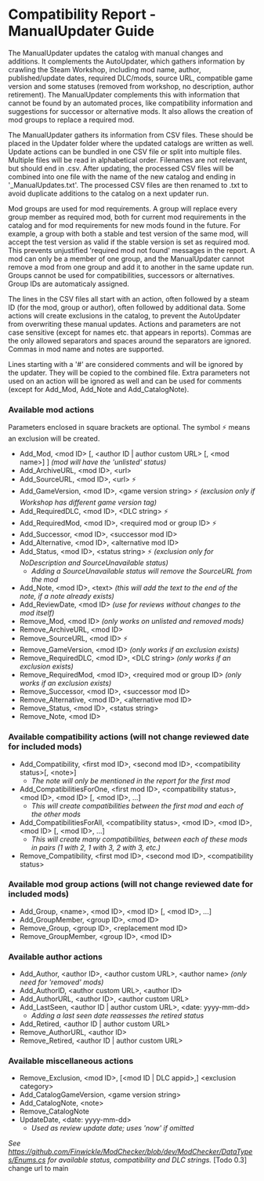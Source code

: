 # Compatibility Report - ManualUpdater Guide

The ManualUpdater updates the catalog with manual changes and additions. It complements the AutoUpdater, which gathers information by crawling the Steam Workshop, including mod name, author, published/update dates, required DLC/mods, source URL, compatible game version and some statuses (removed from workshop, no description, author retirement). The ManualUpdater complements this with information that cannot be found by an automated proces, like compatibility information and suggestions for successor or alternative mods. It also allows the creation of mod groups to replace a required mod.

The ManualUpdater gathers its information from CSV files. These should be placed in the Updater folder where the updated catalogs are written as well. Update actions can be bundled in one CSV file or split into multiple files. Multiple files will be read in alphabetical order. Filenames are not relevant, but should end in .csv. After updating, the processed CSV files will be combined into one file with the name of the new catalog and ending in '_ManualUpdates.txt'. The processed CSV files are then renamed to .txt to avoid duplicate additions to the catalog on a next updater run.

Mod groups are used for mod requirements. A group will replace every group member as required mod, both for current mod requirements in the catalog and for mod requirements for new mods found in the future. For example, a group with both a stable and test version of the same mod, will accept the test version as valid if the stable version is set as required mod. This prevents unjustified 'required mod not found' messages in the report. A mod can only be a member of one group, and the ManualUpdater cannot remove a mod from one group and add it to another in the same update run. Groups cannot be used for compatibilities, successors or alternatives. Group IDs are automaticaly assigned.

The lines in the CSV files all start with an action, often followed by a steam ID (for the mod, group or author), often followed by additional data. Some actions will create exclusions in the catalog, to prevent the AutoUpdater from overwriting these manual updates. Actions and parameters are not case sensitive (except for names etc. that appears in reports). Commas are the only allowed separators and spaces around the separators are ignored. Commas in mod name and notes are supported.

Lines starting with a '#' are considered comments and will be ignored by the updater. They will be copied to the combined file. Extra parameters not used on an action will be ignored as well and can be used for comments (except for Add_Mod, Add_Note and Add_CatalogNote).

### Available mod actions
Parameters enclosed in square brackets are optional. The symbol :zap: means an exclusion will be created.
* Add_Mod, \<mod ID\> [, \<author ID | author custom URL\> [, \<mod name\>] ] *(mod will have the 'unlisted' status)*
* Add_ArchiveURL, \<mod ID\>, \<url\>
* Add_SourceURL, \<mod ID\>, \<url\> :zap:
* Add_GameVersion, \<mod ID\>, \<game version string\> :zap: *(exclusion only if Workshop has different game version tag)*
* Add_RequiredDLC, \<mod ID\>, \<DLC string\> :zap:
* Add_RequiredMod, \<mod ID\>, \<required mod or group ID\> :zap:
* Add_Successor, \<mod ID\>, \<successor mod ID\>
* Add_Alternative, \<mod ID\>, \<alternative mod ID\>
* Add_Status, \<mod ID\>, \<status string\> :zap: *(exclusion only for NoDescription and SourceUnavailable status)*
  * *Adding a SourceUnavailable status will remove the SourceURL from the mod*
* Add_Note, \<mod ID\>, \<text\> *(this will add the text to the end of the note, if a note already exists)*
* Add_ReviewDate, \<mod ID\> *(use for reviews without changes to the mod itself)*
* Remove_Mod, \<mod ID\> *(only works on unlisted and removed mods)*
* Remove_ArchiveURL, \<mod ID\>
* Remove_SourceURL, \<mod ID\> :zap:
* Remove_GameVersion, \<mod ID\> *(only works if an exclusion exists)*
* Remove_RequiredDLC, \<mod ID\>, \<DLC string\> *(only works if an exclusion exists)*
* Remove_RequiredMod, \<mod ID\>, \<required mod or group ID\> *(only works if an exclusion exists)*
* Remove_Successor, \<mod ID\>, \<successor mod ID\>
* Remove_Alternative, \<mod ID\>, \<alternative mod ID\>
* Remove_Status, \<mod ID\>, \<status string\>
* Remove_Note, \<mod ID\>

### Available compatibility actions (will not change reviewed date for included mods)
* Add_Compatibility, \<first mod ID\>, \<second mod ID\>, \<compatibility status\>[, \<note\>]
  * *The note will only be mentioned in the report for the first mod*
* Add_CompatibilitiesForOne, \<first mod ID\>, \<compatibility status\>, \<mod ID\>, \<mod ID\> [, \<mod ID\>, ...]
  * *This will create compatibilities between the first mod and each of the other mods*
* Add_CompatibilitiesForAll, \<compatibility status\>, \<mod ID\>, \<mod ID\>, \<mod ID\> [, \<mod ID\>, ...]
  * *This will create many compatibilities, between each of these mods in pairs (1 with 2, 1 with 3, 2 with 3, etc.)*
* Remove_Compatibility, \<first mod ID\>, \<second mod ID\>, \<compatibility status\>

### Available mod group actions (will not change reviewed date for included mods)
* Add_Group, \<name\>, \<mod ID\>, \<mod ID\> [, \<mod ID\>, ...]
* Add_GroupMember, \<group ID\>, \<mod ID\>
* Remove_Group, \<group ID\>, \<replacement mod ID\>
* Remove_GroupMember, \<group ID\>, \<mod ID\>

### Available author actions
* Add_Author, \<author ID\>, \<author custom URL\>, \<author name\> *(only need for 'removed' mods)*
* Add_AuthorID, \<author custom URL\>, \<author ID\>
* Add_AuthorURL, \<author ID\>, \<author custom URL\>
* Add_LastSeen, \<author ID | author custom URL\>, \<date: yyyy-mm-dd\>
  * *Adding a last seen date reassesses the retired status*
* Add_Retired, \<author ID | author custom URL\>
* Remove_AuthorURL, \<author ID\>
* Remove_Retired, \<author ID | author custom URL\>

### Available miscellaneous actions
* Remove_Exclusion, \<mod ID\>, [\<mod ID | DLC appid\>,] \<exclusion category\>
* Add_CatalogGameVersion, \<game version string\>
* Add_CatalogNote, \<note\>
* Remove_CatalogNote
* UpdateDate, \<date: yyyy-mm-dd\> 
  * *Used as review update date; uses 'now' if omitted*


*See https://github.com/Finwickle/ModChecker/blob/dev/ModChecker/DataTypes/Enums.cs for available status, compatibility and DLC strings.*  [Todo 0.3] change url to main